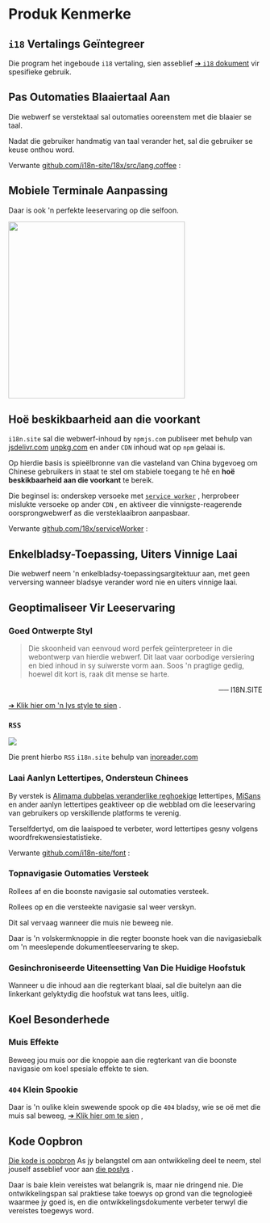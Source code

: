 # Produk Kenmerke

## `i18` Vertalings Geïntegreer

Die program het ingeboude `i18` vertaling, sien asseblief [➔ `i18` dokument](/i18) vir spesifieke gebruik.

## Pas Outomaties Blaaiertaal Aan

Die webwerf se verstektaal sal outomaties ooreenstem met die blaaier se taal.

Nadat die gebruiker handmatig van taal verander het, sal die gebruiker se keuse onthou word.

Verwante [github.com/i18n-site/18x/src/lang.coffee](https://github.com/i18n-site/18x/blob/main/src/lang.coffee) :

## Mobiele Terminale Aanpassing

Daar is ook 'n perfekte leeservaring op die selfoon.

<img src="//p.3ti.site/1721379497.avif" width="350px">

## <a rel=id href="#ha" id="ha"></a> Hoë beskikbaarheid aan die voorkant

`i18n.site` sal die webwerf-inhoud by `npmjs.com` publiseer met behulp van [jsdelivr.com](//jsdelivr.com) [unpkg.com](//unpkg.com) en ander `CDN` inhoud wat op `npm` gelaai is.

Op hierdie basis is spieëlbronne van die vasteland van China bygevoeg om Chinese gebruikers in staat te stel om stabiele toegang te hê en **hoë beskikbaarheid aan die voorkant** te bereik.

Die beginsel is: onderskep versoeke met [`service worker`](https://developer.mozilla.org/docs/Web/API/Service_Worker_API) , herprobeer mislukte versoeke op ander `CDN` , en aktiveer die vinnigste-reagerende oorsprongwebwerf as die versteklaaibron aanpasbaar.

Verwante [github.com/18x/serviceWorker](https://github.com/i18n-site/18x/tree/main/serviceWorker) :

## Enkelbladsy-Toepassing, Uiters Vinnige Laai

Die webwerf neem 'n enkelbladsy-toepassingsargitektuur aan, met geen verversing wanneer bladsye verander word nie en uiters vinnige laai.

## Geoptimaliseer Vir Leeservaring

### Goed Ontwerpte Styl

> Die skoonheid van eenvoud word perfek geïnterpreteer in die webontwerp van hierdie webwerf.
> Dit laat vaar oorbodige versiering en bied inhoud in sy suiwerste vorm aan.
> Soos 'n pragtige gedig, hoewel dit kort is, raak dit mense se harte.

<p style="text-align:right">── I18N.SITE</p>

[➔ Klik hier om 'n lys style te sien](/i18n.site/md/styl) .

### `RSS`

![](//p.3ti.site/1725541085.avif)

Die prent hierbo `RSS` `i18n.site` behulp van [inoreader.com](//inoreader.com)

### Laai Aanlyn Lettertipes, Ondersteun Chinees

By verstek is [Alimama dubbelas veranderlike reghoekige](https://www.iconfont.cn/fonts/detail?cnid=pOvFIr086ADR) lettertipes, [MiSans](https://hyperos.mi.com/font/zh/download/) en ander aanlyn lettertipes geaktiveer op die webblad om die leeservaring van gebruikers op verskillende platforms te verenig.

Terselfdertyd, om die laaispoed te verbeter, word lettertipes gesny volgens woordfrekwensiestatistieke.

Verwante [github.com/i18n-site/font](https://github.com/i18n-site/font) :

### Topnavigasie Outomaties Versteek

Rollees af en die boonste navigasie sal outomaties versteek.

Rollees op en die versteekte navigasie sal weer verskyn.

Dit sal vervaag wanneer die muis nie beweeg nie.

Daar is 'n volskermknoppie in die regter boonste hoek van die navigasiebalk om 'n meeslepende dokumentleeservaring te skep.

### Gesinchroniseerde Uiteensetting Van Die Huidige Hoofstuk

Wanneer u die inhoud aan die regterkant blaai, sal die buitelyn aan die linkerkant gelyktydig die hoofstuk wat tans lees, uitlig.

## Koel Besonderhede

### Muis Effekte

Beweeg jou muis oor die knoppie aan die regterkant van die boonste navigasie om koel spesiale effekte te sien.

### `404` Klein Spookie

Daar is 'n oulike klein swewende spook op die `404` bladsy, wie se oë met die muis sal beweeg, [➔ Klik hier om te sien](/404) ,

## Kode Oopbron

[Die kode is oopbron](/i18n.site/c/src) As jy belangstel om aan ontwikkeling deel te neem, stel jouself asseblief voor aan [die poslys](//groups.google.com/u/2/g/i18n-site) .

Daar is baie klein vereistes wat belangrik is, maar nie dringend nie. Die ontwikkelingspan sal praktiese take toewys op grond van die tegnologieë waarmee jy goed is, en die ontwikkelingsdokumente verbeter terwyl die vereistes toegewys word.